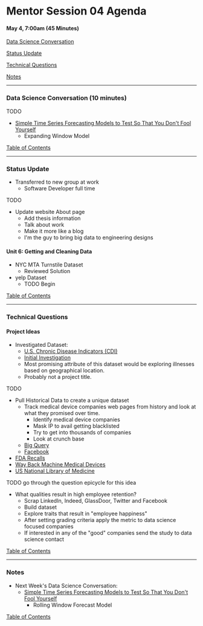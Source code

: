 # Mentor Session 04 Agenda

#### May 4, 7:00am (45 Minutes)


[Data Science Conversation](#ds_converstation)

[Status Update](#status_update)

[Technical Questions](#technical_questions)

[Notes](#notes)


---
### <a name="ds_conversation"></a> Data Science Conversation (10 minutes)
TODO
- [Simple Time Series Forecasting Models to Test So That You Don't Fool Yourself](http://machinelearningmastery.com/simple-time-series-forecasting-models/)
    - Expanding Window Model

[Table of Contents](#toc)


---
### <a name="status_update"></a> Status Update
- Transferred to new group at work
    - Software Developer full time
    
TODO
- Update website About page
    - Add thesis information
    - Talk about work
    - Make it more like a blog
    - I'm the guy to bring big data to engineering designs

#### Unit 6: Getting and Cleaning Data
- NYC MTA Turnstile Dataset
    - Reviewed Solution
- yelp Dataset
    - TODO Begin

[Table of Contents](#toc)


---
### <a name="technical_questions"></a> Technical Questions 

#### Project Ideas
- Investigated Dataset:
    - [U.S. Chronic Disease Indicators (CDI)](https://catalog.data.gov/dataset/u-s-chronic-disease-indicators-cdi-e50c9)
    - [Initial Investigation](https://github.com/TimothyHelton/k2datascience/blob/master/notebooks/US_Chronic_Disease_Indicators.ipynb)
    - Most promising attribute of this dataset would be exploring illnesses 
    based on geographical location.
    - Probably not a project title.

TODO
- Pull Historical Data to create a unique dataset
    - Track medical device companies web pages from history and look at what
     they promised over time.
        - Identify medical device companies
        - Mask IP to avail getting blacklisted
        - Try to get into thousands of companies
        - Look at crunch base 
    - [Big Query](https://cloud.google.com/bigquery/what-is-bigquery)
    - [Facebook](https://developers.facebook.com/docs/graph-api)
- [FDA Recalls](https://www.fda.gov/MedicalDevices/Safety/ListofRecalls/default.htm)
- [Way Back Machine Medical Devices](http://wayback.archive-it.org/7993/20170110233525/http://www.fda.gov/MedicalDevices/DeviceRegulationandGuidance/Databases/default.htm)
- [US National Library of Medicine](https://accessgudid.nlm.nih.gov/)

TODO go through the question epicycle for this idea 
- What qualities result in high employee retention?
    - Scrap LinkedIn, Indeed, GlassDoor, Twitter and Facebook
    - Build dataset
    - Explore traits that result in "employee happiness"
    - After setting grading criteria apply the metric to data science 
    focused companies
    - If interested in any of the "good" companies send the study to data 
    science contact
    
[Table of Contents](#toc)


---
### <a name="notes"></a> Notes
- Next Week's Data Science Conversation:
    - [Simple Time Series Forecasting Models to Test So That You Don't Fool Yourself](http://machinelearningmastery.com/simple-time-series-forecasting-models/)
        - Rolling Window Forecast Model

[Table of Contents](#toc)

